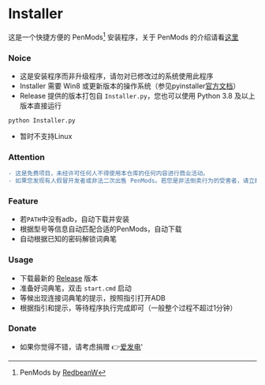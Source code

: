 # Installer
这是一个快捷方便的 PenMods[^1] 安装程序，关于 PenMods 的介绍请看[这里](https://github.com/PenUniverse/PenMods-release)

### Noice
 - 这是安装程序而非升级程序，请勿对已修改过的系统使用此程序
 - Installer 需要 Win8 或更新版本的操作系统（参见pyinstaller[官方文档](https://pyinstaller.org/en/latest/requirements.html)）
 - Release 提供的版本打包自 `Installer.py`，您也可以使用 Python 3.8 及以上版本直接运行
 ```
 python Installer.py
 ```
 - 暂时不支持Linux

### Attention
```diff
- 这是免费项目，未经许可任何人不得使用本仓库的任何内容进行商业活动。
- 如果您发现有人假冒开发者或非法二次出售 PenMods。若您是非法倒卖行为的受害者，请立即退款举报并向当地公安机关报案。
```

### Feature
 - 若`PATH`中没有adb，自动下载并安装
 - 根据型号等信息自动匹配合适的PenMods，自动下载
 - 自动根据已知的密码解锁词典笔

### Usage
 - 下载最新的 [Release](https://github.com/PenUniverse/Installer/releases) 版本
 - 准备好词典笔，双击 `start.cmd` 启动
 - 等候出现连接词典笔的提示，按照指引打开ADB
 - 根据指引和提示，等待程序执行完成即可（一般整个过程不超过1分钟）
 
### Donate
 - 如果你觉得不错，请考虑捐赠 👉[爱发电](https://afdian.net/a/kbs007)'

[^1]: PenMods by [RedbeanW](https://github.com/Redbeanw44602)

